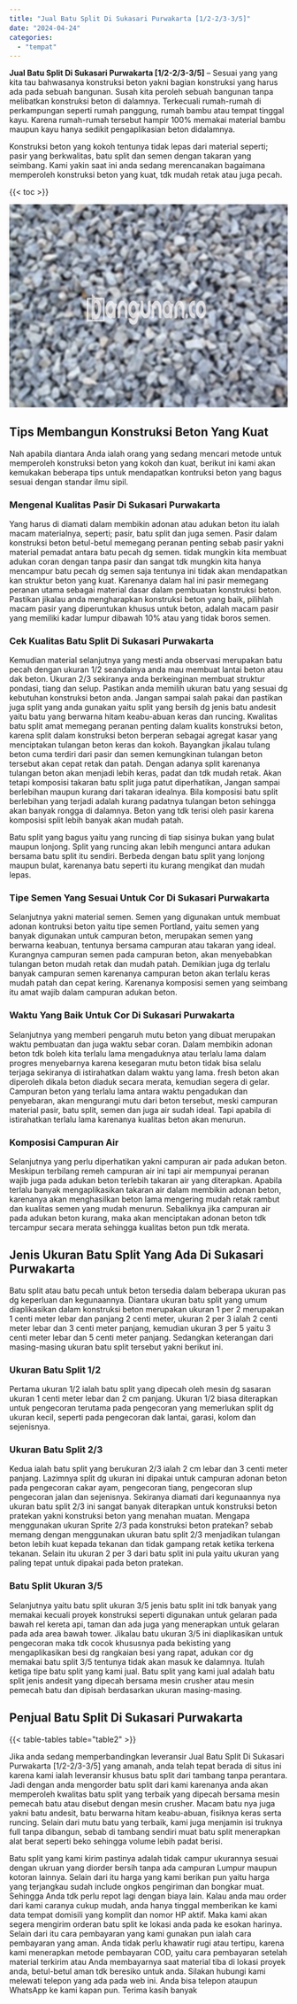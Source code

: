 ```yaml
---
title: "Jual Batu Split Di Sukasari Purwakarta [1/2-2/3-3/5]"
date: "2024-04-24"
categories: 
  - "tempat"
---
```


**Jual Batu Split Di Sukasari Purwakarta \[1/2-2/3-3/5\]** – Sesuai yang yang kita tau bahwasanya konstruksi beton yakni bagian konstruksi yang harus ada pada sebuah bangunan. Susah kita peroleh sebuah bangunan tanpa melibatkan konstruksi beton di dalamnya. Terkecuali rumah-rumah di perkampungan seperti rumah panggung, rumah bambu atau tempat tinggal kayu. Karena rumah-rumah tersebut hampir 100% memakai material bambu maupun kayu hanya sedikit pengaplikasian beton didalamnya.

Konstruksi beton yang kokoh tentunya tidak lepas dari material seperti; pasir yang berkwalitas, batu split dan semen dengan takaran yang seimbang. Kami yakin saat ini anda sedang merencanakan bagaimana memperoleh konstruksi beton yang kuat, tdk mudah retak atau juga pecah.

{{< toc >}}

![Jual Batu Split Di Sukasari Purwakarta [1/2-2/3-3/5]](/images/jual-batu-split-06.png)

## Tips Membangun Konstruksi Beton Yang Kuat

Nah apabila diantara Anda ialah orang yang sedang mencari metode untuk memperoleh konstruksi beton yang kokoh dan kuat, berikut ini kami akan kemukakan beberapa tips untuk mendapatkan kontruksi beton yang bagus sesuai dengan standar ilmu sipil.

### Mengenal Kualitas Pasir Di Sukasari Purwakarta

Yang harus di diamati dalam membikin adonan atau adukan beton itu ialah macam materialnya, seperti; pasir, batu split dan juga semen. Pasir dalam konstruksi beton betul-betul memegang peranan penting sebab pasir yakni material pemadat antara batu pecah dg semen. tidak mungkin kita membuat adukan coran dengan tanpa pasir dan sangat tdk mungkin kita hanya mencampur batu pecah dg semen saja tentunya ini tidak akan mendapatkan kan struktur beton yang kuat. Karenanya dalam hal ini pasir memegang peranan utama sebagai material dasar dalam pembuatan konstruksi beton. Pastikan jikalau anda mengharapkan konstruksi beton yang baik, pilihlah macam pasir yang diperuntukan khusus untuk beton, adalah macam pasir yang memiliki kadar lumpur dibawah 10% atau yang tidak boros semen.

### Cek Kualitas Batu Split Di Sukasari Purwakarta

Kemudian material selanjutnya yang mesti anda observasi merupakan batu pecah dengan ukuran 1/2 seandainya anda mau membuat lantai beton atau dak beton. Ukuran 2/3 sekiranya anda berkeinginan membuat struktur pondasi, tiang dan selup. Pastikan anda memilih ukuran batu yang sesuai dg kebutuhan konstruksi beton anda. Jangan sampai salah pakai dan pastikan juga split yang anda gunakan yaitu split yang bersih dg jenis batu andesit yaitu batu yang berwarna hitam keabu-abuan keras dan runcing. Kwalitas batu split amat memegang peranan penting dalam kualits konstruksi beton, karena split dalam konstruksi beton berperan sebagai agregat kasar yang menciptakan tulangan beton keras dan kokoh. Bayangkan jikalau tulang beton cuma terdiri dari pasir dan semen kemungkinan tulangan beton tersebut akan cepat retak dan patah. Dengan adanya split karenanya tulangan beton akan menjadi lebih keras, padat dan tdk mudah retak. Akan tetapi komposisi takaran batu split juga patut diperhatikan, Jangan sampai berlebihan maupun kurang dari takaran idealnya. Bila komposisi batu split berlebihan yang terjadi adalah kurang padatnya tulangan beton sehingga akan banyak rongga di dalamnya. Beton yang tdk terisi oleh pasir karena komposisi split lebih banyak akan mudah patah.

Batu split yang bagus yaitu yang runcing di tiap sisinya bukan yang bulat maupun lonjong. Split yang runcing akan lebih mengunci antara adukan bersama batu split itu sendiri. Berbeda dengan batu split yang lonjong maupun bulat, karenanya batu seperti itu kurang mengikat dan mudah lepas.

### Tipe Semen Yang Sesuai Untuk Cor Di Sukasari Purwakarta

Selanjutnya yakni material semen. Semen yang digunakan untuk membuat adonan kontruksi beton yaitu tipe semen Portland, yaitu semen yang banyak digunakan untuk campuran beton, merupakan semen yang berwarna keabuan, tentunya bersama campuran atau takaran yang ideal. Kurangnya campuran semen pada campuran beton, akan menyebabkan tulangan beton mudah retak dan mudah patah. Demikian juga dg terlalu banyak campuran semen karenanya campuran beton akan terlalu keras mudah patah dan cepat kering. Karenanya komposisi semen yang seimbang itu amat wajib dalam campuran adukan beton.

### Waktu Yang Baik Untuk Cor Di Sukasari Purwakarta

Selanjutnya yang memberi pengaruh mutu beton yang dibuat merupakan waktu pembuatan dan juga waktu sebar coran. Dalam membikin adonan beton tdk boleh kita terlalu lama mengaduknya atau terlalu lama dalam progres menyebarnya karena kesegaran mutu beton tidak bisa selalu terjaga sekiranya di istirahatkan dalam waktu yang lama. fresh beton akan diperoleh dikala beton diaduk secara merata, kemudian segera di gelar. Campuran beton yang terlalu lama antara waktu pengadukan dan penyebaran, akan mengurangi mutu dari beton tersebut, meski campuran material pasir, batu split, semen dan juga air sudah ideal. Tapi apabila di istirahatkan terlalu lama karenanya kualitas beton akan menurun.

### Komposisi Campuran Air

Selanjutnya yang perlu diperhatikan yakni campuran air pada adukan beton. Meskipun terbilang remeh campuran air ini tapi air mempunyai peranan wajib juga pada adukan beton terlebih takaran air yang diterapkan. Apabila terlalu banyak mengaplikasikan takaran air dalam membikin adonan beton, karenanya akan menghasilkan beton lama mengering mudah retak rambut dan kualitas semen yang mudah menurun. Sebaliknya jika campuran air pada adukan beton kurang, maka akan menciptakan adonan beton tdk tercampur secara merata sehingga kualitas beton pun tdk merata.

## Jenis Ukuran Batu Split Yang Ada Di Sukasari Purwakarta

Batu split atau batu pecah untuk beton tersedia dalam beberapa ukuran pas dg keperluan dan kegunaannya. Diantara ukuran batu split yang umum diaplikasikan dalam konstruksi beton merupakan ukuran 1 per 2 merupakan 1 centi meter lebar dan panjang 2 centi meter, ukuran 2 per 3 ialah 2 centi meter lebar dan 3 centi meter panjang, kemudian ukuran 3 per 5 yaitu 3 centi meter lebar dan 5 centi meter panjang. Sedangkan keterangan dari masing-masing ukuran batu split tersebut yakni berikut ini.

### Ukuran Batu Split 1/2

Pertama ukuran 1/2 ialah batu split yang dipecah oleh mesin dg sasaran ukuran 1 centi meter lebar dan 2 cm panjang. Ukuran 1/2 biasa diterapkan untuk pengecoran terutama pada pengecoran yang memerlukan split dg ukuran kecil, seperti pada pengecoran dak lantai, garasi, kolom dan sejenisnya.

### Ukuran Batu Split 2/3

Kedua ialah batu split yang berukuran 2/3 ialah 2 cm lebar dan 3 centi meter panjang. Lazimnya split dg ukuran ini dipakai untuk campuran adonan beton pada pengecoran cakar ayam, pengecoran tiang, pengecoran slup pengecoran jalan dan sejenisnya. Sekiranya diamati dari kegunaannya nya ukuran batu split 2/3 ini sangat banyak diterapkan untuk konstruksi beton pratekan yakni konstruksi beton yang menahan muatan. Mengapa menggunakan ukuran Sprite 2/3 pada konstruksi beton pratekan? sebab memang dengan menggunakan ukuran batu split 2/3 menjadikan tulangan beton lebih kuat kepada tekanan dan tidak gampang retak ketika terkena tekanan. Selain itu ukuran 2 per 3 dari batu split ini pula yaitu ukuran yang paling tepat untuk dipakai pada beton pratekan.

### Batu Split Ukuran 3/5

Selanjutnya yaitu batu split ukuran 3/5 jenis batu split ini tdk banyak yang memakai kecuali proyek konstruksi seperti digunakan untuk gelaran pada bawah rel kereta api, taman dan ada juga yang menerapkan untuk gelaran pada ada area bawah tower. Jikalau batu ukuran 3/5 ini diaplikasikan untuk pengecoran maka tdk cocok khususnya pada bekisting yang mengaplikasikan besi dg rangkaian besi yang rapat, adukan cor dg memakai batu split 3/5 tentunya tidak akan masuk ke dalamnya. Itulah ketiga tipe batu split yang kami jual. Batu split yang kami jual adalah batu split jenis andesit yang dipecah bersama mesin crusher atau mesin pemecah batu dan dipisah berdasarkan ukuran masing-masing.

## Penjual Batu Split Di Sukasari Purwakarta

{{< table-tables table="table2" >}}

Jika anda sedang memperbandingkan leveransir Jual Batu Split Di Sukasari Purwakarta \[1/2-2/3-3/5\] yang amanah, anda telah tepat berada di situs ini karena kami ialah leveransir khusus batu split dari tambang tanpa perantara. Jadi dengan anda mengorder batu split dari kami karenanya anda akan memperoleh kwalitas batu split yang terbaik yang dipecah bersama mesin pemecah batu atau disebut dengan mesin crusher. Macam batu nya juga yakni batu andesit, batu berwarna hitam keabu-abuan, fisiknya keras serta runcing. Selain dari mutu batu yang terbaik, kami juga menjamin isi truknya full tanpa dibangun, sebab di tambang sendiri muat batu split menerapkan alat berat seperti beko sehingga volume lebih padat berisi.

Batu split yang kami kirim pastinya adalah tidak campur ukurannya sesuai dengan ukruan yang diorder bersih tanpa ada campuran Lumpur maupun kotoran lainnya. Selain dari itu harga yang kami berikan pun yaitu harga yang terjangkau sudah include ongkos pengiriman dan bongkar muat. Sehingga Anda tdk perlu repot lagi dengan biaya lain. Kalau anda mau order dari kami caranya cukup mudah, anda hanya tinggal memberikan ke kami data tempat domisili yang komplit dan nomor HP aktif. Maka kami akan segera mengirim orderan batu split ke lokasi anda pada ke esokan harinya. Selain dari itu cara pembayaran yang kami gunakan pun ialah cara pembayaran yang aman. Anda tidak perlu khawatir rugi atau tertipu, karena kami menerapkan metode pembayaran COD, yaitu cara pembayaran setelah material terkirim atau Anda membayarnya saat material tiba di lokasi proyek anda, betul-betul aman tdk beresiko untuk anda. Silakan hubungi kami melewati telepon yang ada pada web ini. Anda bisa telepon ataupun WhatsApp ke kami kapan pun. Terima kasih banyak

